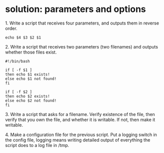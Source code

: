 # solution: parameters and options

1\. Write a script that receives four parameters, and outputs them in
reverse order.

    echo $4 $3 $2 $1

2\. Write a script that receives two parameters (two filenames) and
outputs whether those files exist.

    #!/bin/bash

    if [ -f $1 ]
    then echo $1 exists!
    else echo $1 not found!
    fi

    if [ -f $2 ]
    then echo $2 exists!
    else echo $2 not found!
    fi
        

3\. Write a script that asks for a filename. Verify existence of the
file, then verify that you own the file, and whether it is writable. If
not, then make it writable.

4\. Make a configuration file for the previous script. Put a logging
switch in the config file, logging means writing detailed output of
everything the script does to a log file in /tmp.
